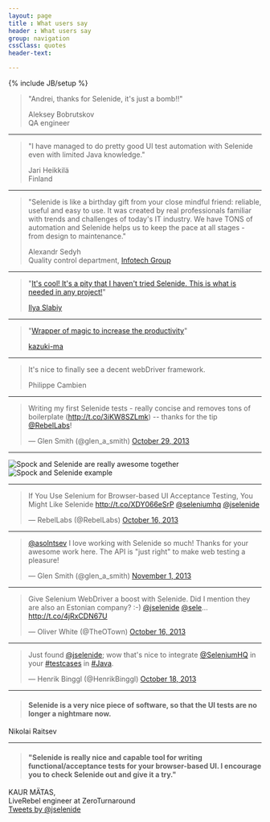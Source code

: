 ```yaml
---
layout: page
title : What users say
header : What users say
group: navigation
cssClass: quotes
header-text:

---
```

{% include JB/setup %}

<blockquote>
    <p>
        "Andrei, thanks for Selenide, it's just a bomb!!"
    </p>
    Aleksey Bobrutskov<br/> 
    QA engineer
</blockquote>

<hr class="divider"/>

<blockquote>
    <p>
        "I have managed to do pretty good UI test automation with Selenide even with limited Java knowledge."
    </p>
    Jari Heikkilä<br/>
    Finland
</blockquote>

<hr class="divider"/>

<blockquote>
    <p>
        "Selenide is like a birthday gift from your close mindful friend: reliable, useful and easy to use. 
        It was created by real professionals familiar with trends and challenges of today's IT industry. 
        We have TONS of automation and Selenide helps us to keep the pace at all stages - from design to maintenance."
    </p>
    Alexandr Sedyh<br/>
    Quality control department, <a href="http://infotech.group/" target="_blank">Infotech Group</a>
</blockquote>

<hr class="divider"/>

<blockquote><p>"<a href="http://ru.selenide.org/quotes.html#comment-1949629758">It's cool! It's a pity that I haven't tried Selenide. This is what is needed in any project!</a>"</p><a href="https://disqus.com/by/ilyaslabiy/">Ilya Slabiy</a></blockquote>

<hr class="divider"/>

<blockquote><p>"<a href="http://qiita.com/kazuki-ma/items/d6432fc41c82538a61bd">Wrapper of magic to increase the productivity</a>"</p><a href="http://qiita.com/kazuki-ma">kazuki-ma</a></blockquote>

<hr class="divider"/>

<blockquote><p>It's nice to finally see a decent webDriver framework.</p>Philippe Cambien</blockquote>

<hr class="divider"/>

<blockquote class="twitter-tweet"><p>Writing my first Selenide tests - really concise and removes tons of boilerplate (<a href="http://t.co/3iKW8SZLmk">http://t.co/3iKW8SZLmk</a>) -- thanks for the tip <a href="https://twitter.com/RebelLabs">@RebelLabs</a>!</p>&mdash; Glen Smith (@glen_a_smith) <a href="https://twitter.com/glen_a_smith/statuses/394997859524698112">October 29, 2013</a></blockquote>

<hr class="divider"/>

![Spock and Selenide are really awesome together]({{BASE_PATH}}/images/2013/07/spock_and_selenide_tweet.png)
![Spock and Selenide example]({{BASE_PATH}}/images/2013/07/spock_and_selenide.jpg)

<hr class="divider"/>

<blockquote class="twitter-tweet"><p>If You Use Selenium for Browser-based UI Acceptance Testing, You Might Like Selenide <a href="http://t.co/XDY066eSrP">http://t.co/XDY066eSrP</a> <a href="https://twitter.com/SeleniumHQ">@seleniumhq</a> <a href="https://twitter.com/jselenide">@jselenide</a></p>&mdash; RebelLabs (@RebelLabs) <a href="https://twitter.com/RebelLabs/statuses/390502499863785472">October 16, 2013</a></blockquote>

<hr class="divider"/>

<blockquote class="twitter-tweet"><p><a href="https://twitter.com/asolntsev">@asolntsev</a> I love working with Selenide so much! Thanks for your awesome work here. The API is &quot;just right&quot; to make web testing a pleasure!</p>&mdash; Glen Smith (@glen_a_smith) <a href="https://twitter.com/glen_a_smith/statuses/396158312544079872">November 1, 2013</a></blockquote>

<hr class="divider"/>

<blockquote class="twitter-tweet"><p>Give Selenium WebDriver a boost with Selenide. Did I mention they are also an Estonian company? :-) <a href="https://twitter.com/jselenide">@jselenide</a> <a href="https://twitter.com/sele">@sele</a>…<a href="http://t.co/4jRxCDN67U">http://t.co/4jRxCDN67U</a></p>&mdash; Oliver White (@TheOTown) <a href="https://twitter.com/TheOTown/statuses/390478286217678848">October 16, 2013</a></blockquote>

<hr class="divider"/>

<blockquote class="twitter-tweet"><p>Just found <a href="https://twitter.com/jselenide">@jselenide</a>; wow that&#39;s nice to integrate <a href="https://twitter.com/SeleniumHQ">@SeleniumHQ</a> in your <a href="https://twitter.com/search?q=%23testcases&amp;src=hash">#testcases</a> in <a href="https://twitter.com/search?q=%23Java&amp;src=hash">#Java</a>.</p>&mdash; Henrik Binggl (@HenrikBinggl) <a href="https://twitter.com/HenrikBinggl/statuses/391201227041542145">October 18, 2013</a></blockquote>

<hr class="divider"/>

<blockquote>
  <h4>Selenide is a very nice piece of software, so that the UI tests are no longer a nightmare now.</h4>
</blockquote>
<div class="author">Nikolai Raitsev</div>

<hr class="divider"/>

<blockquote>
  <h4>"Selenide is really nice and capable tool for writing functional/acceptance tests for your browser-based UI. I encourage you to check Selenide out and give it a try."</h4>
</blockquote>
<div class="right">KAUR MÄTAS, <br/> LiveRebel engineer at ZeroTurnaround</div>

<div class="vspace"></div>

<div class="wrapper-content center">
  <section>
    <a class="twitter-timeline" href="https://twitter.com/jselenide" data-widget-id="397446026996359168">Tweets by @jselenide</a>
    <script>!function(d,s,id){var js,fjs=d.getElementsByTagName(s)[0],p=/^http:/.test(d.location)?'http':'https';if(!d.getElementById(id)){js=d.createElement(s);js.id=id;js.src=p+"://platform.twitter.com/widgets.js";fjs.parentNode.insertBefore(js,fjs);}}(document,"script","twitter-wjs");</script>
  </section>
</div>